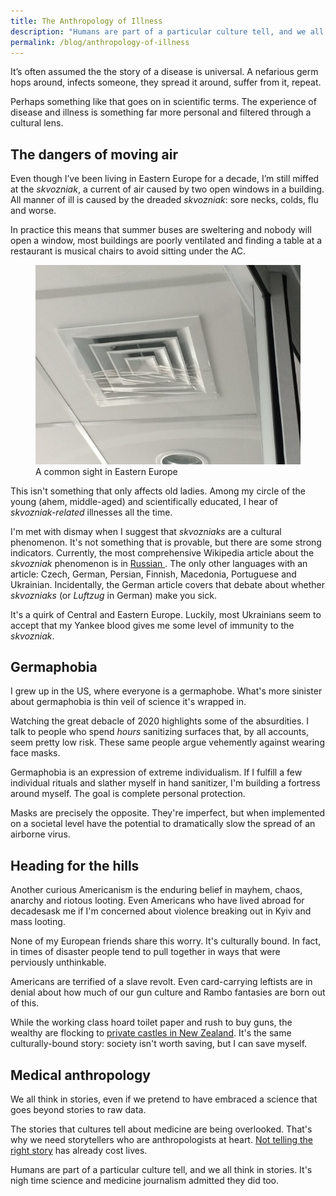 ```yaml
---
title: The Anthropology of Illness
description: "Humans are part of a particular culture tell, and we all think in stories. It’s nigh time science and medicine journalism admitted they did too."
permalink: /blog/anthropology-of-illness
---
```


It’s often assumed the the story of a disease is universal. A nefarious germ hops around, infects someone, they spread it around, suffer from it, repeat. 

Perhaps something like that goes on in scientific terms. The experience of disease and illness is something far more personal and filtered through a cultural lens. 

## The dangers of moving air 

Even though I’ve been living in Eastern Europe for a decade, I’m still miffed at the *skvozniak*, a current of air caused by  two open windows in a building. All manner of ill is caused by the dreaded *skvozniak*: sore necks, colds, flu and worse. 

In practice this means that summer buses are sweltering and nobody will open a window, most buildings are poorly ventilated and finding a table at a restaurant is musical chairs to avoid sitting under the AC.

<figure>
	<img src="/static/posts/2020-04-20/IMG_1018.JPG" loading="lazy">
	<figcaption>A common sight in Eastern Europe</figcaption>
</figure>

This isn't something that only affects old ladies. Among my circle of the young (ahem, middle-aged) and scientifically educated, I hear of *skvozniak-related* illnesses all the time. 

I'm met with dismay when I suggest that *skvozniaks* are a cultural phenomenon. It's not something that is provable, but there are some strong indicators. Currently, the most comprehensive Wikipedia article about the *skvozniak* phenomenon is in [Russian ](https://ru.wikipedia.org/wiki/Сквозняк). The only other languages with an article: Czech, German, Persian, Finnish, Macedonia, Portuguese and Ukrainian. Incidentally, the German article covers that debate about whether *skvozniaks* (or *Luftzug* in German) make you sick. 

It's a quirk of Central and Eastern Europe. Luckily, most Ukrainians seem to accept that my Yankee blood gives me some level of immunity to the *skvozniak*. 

## Germaphobia 

I grew up in the US, where everyone is a germaphobe. What's more sinister about germaphobia is thin veil of science it's wrapped in. 

Watching the great debacle of 2020 highlights some of the absurdities. I talk to people who spend *hours* sanitizing surfaces that, by all accounts, seem pretty low risk. These same people argue vehemently against wearing face masks. 

Germaphobia is an expression of extreme individualism. If I fulfill a few individual rituals and slather myself in hand sanitizer, I'm building a fortress around myself. The goal is complete personal protection. 

Masks are precisely the opposite. They're imperfect, but when implemented on a societal level have the potential to dramatically slow the spread of an airborne virus. 

## Heading for the hills 

Another curious Americanism is the enduring belief in mayhem, chaos, anarchy and riotous looting. Even Americans who have lived abroad for decadesask me if I'm concerned about violence breaking out in Kyiv and mass looting.  

None of my European friends share this worry. It's culturally bound. In fact, in times of disaster people tend to pull together in ways that were perviously unthinkable.

Americans are terrified of a slave revolt. Even card-carrying leftists are in denial about how much of our gun culture and Rambo fantasies are born out of this. 

While the working class hoard toilet paper and rush to buy guns, the wealthy are flocking to [private castles in New Zealand](https://www.bloomberg.com/news/articles/2020-04-19/-we-needed-to-go-rich-americans-activate-pandemic-escape-plans). It's the same culturally-bound story: society isn't worth saving, but I can save myself.  

## Medical anthropology

We all think in stories, even if we pretend to have embraced a science that goes beyond stories to raw data. 

The stories that cultures tell about medicine are being overlooked. That's why we need storytellers who are anthropologists at heart. [Not telling the right story](/blog/language-of-quarantine) has already cost lives. 

Humans are part of a particular culture tell, and we all think in stories. It's nigh time science and medicine journalism admitted they did too. 